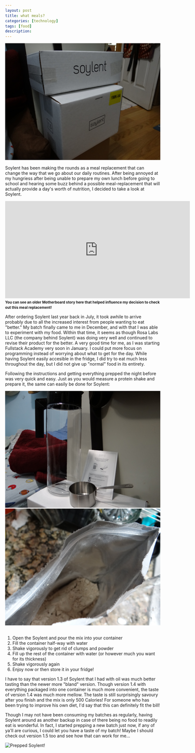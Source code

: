```yaml
---
layout: post
title: what meals?
categories: [technology]
tags: [food]
description: 
---
```


![Soylent Boxes](/images/soylbox.JPG)

Soylent has been making the rounds as a meal replacement that can change the way that we go about our daily routines. After being annoyed at my hungriess after being unable to prepare my own lunch before going to school and hearing some buzz behind a possible meal-replacement that will actually provide a day's worth of nutrition, I decided to take a look at Soylent.

<div class="videoWrapper"><iframe width="600" height="315" src="https://www.youtube.com/embed/t8NCigh54jg" frameborder="0" allowfullscreen></iframe></div><small><b>You can see an older Motherboard story here that helped influence my decision to check out this meal replacement!</b></small>

After ordering Soylent last year back in July, it took awhile to arrive probably due to all the increased interest from people wanting to eat "better." My batch finally came to me in December, and with that I was able to experiment with my food. Within that time, it seems as though Rosa Labs LLC (the company behind Soylent) was doing very well and continued to revise their product for the better. A very good time for me, as I was starting Fullstack Academy very soon in January. I could put more focus on programming instead of worrying about what to get for the day. While having Soylent easily accesible in the fridge, I did try to eat much less throughout the day, but I did not give up "normal" food in its entirety.

Following the instructions and getting everything prepped the night before was very quick and easy. Just as you would measure a protein shake and prepare it, the same can easily be done for Soylent:

<div class="row" style="padding-bottom: 15px;">
<img class="col-xs-6" src="/images/soylgear.JPG" alt="Included Soylent Gear">
<img class="col-xs-6" src="/images/soyll.JPG" alt="Inside the Container">
</div>

1. Open the Soylent and pour the mix into your container
2. Fill the container half-way with water
3. Shake vigorously to get rid of clumps and powder
4. Fill up the rest of the container with water (or however much you want for its thickness)
5. Shake vigorously again
6. Enjoy now or then store it in your fridge!

I have to say that version 1.3 of Soylent that I had with oil was much better tasting than the newer more "bland" version. Though version 1.4 with everything packaged into one container is much more convenient, the taste of version 1.4 was much more mellow. The taste is still surprisingly savoury after you finish and the mix is only 500 Calories! For someone who has been trying to improve his own diet, I'd say that this can definitely fit the bill!

Though I may not have been consuming my batches as regularly, having Soylent around as another backup in case of there being no food to readily eat is wonderful. In fact, I started prepping a new batch just now, if any of ya'll are curious, I could let you have a taste of my batch! Maybe I should check out version 1.5 too and see how that can work for me...

![Prepped Soylent!](/images/soylprep.JPG)
